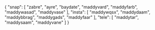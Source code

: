 {
  "snap": [
    "zabre",
    "ayre",
    "baydate",
    "maddyvard",
    "maddyfarb",
    "maddywasad",
    "maddyvase"
  ],
  "insta": [
    "maddywqsx",
    "maddydaam",
    "maddybbrag",
    "maddygads",
    "maddyfaar"
  ],
  "tele": [
    "maddytar",
    "maddysaam",
    "maddyvane"
  ]
}

